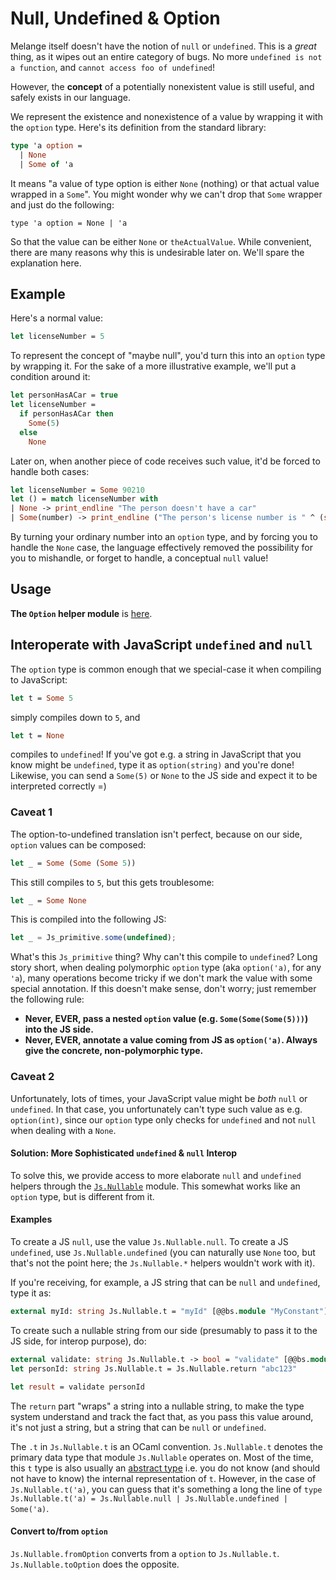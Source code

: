 <h1 data-nav-order="370">Null, Undefined & Option</h1>

Melange itself doesn't have the notion of `null` or `undefined`. This is a _great_ thing, as it wipes out an entire category of bugs. No more `undefined is not a function`, and `cannot access foo of undefined`!

However, the **concept** of a potentially nonexistent value is still useful, and safely exists in our language.

We represent the existence and nonexistence of a value by wrapping it with the `option` type. Here's its definition from the standard library:

```ocaml
type 'a option =
  | None
  | Some of 'a
```

It means "a value of type option is either `None` (nothing) or that actual value wrapped in a `Some`". You might wonder why we can't drop that `Some` wrapper and just do the following:

```ocaml-invalid
type 'a option = None | 'a
```

So that the value can be either `None` or `theActualValue`. While convenient, there are many reasons why this is undesirable later on. We'll spare the explanation here.

## Example

Here's a normal value:

```ocaml
let licenseNumber = 5
```

To represent the concept of "maybe null", you'd turn this into an `option` type by wrapping it. For the sake of a more illustrative example, we'll put a condition around it:

```ocaml
let personHasACar = true
let licenseNumber =
  if personHasACar then
    Some(5)
  else
    None
```

Later on, when another piece of code receives such value, it'd be forced to handle both cases:

```ocaml
let licenseNumber = Some 90210
let () = match licenseNumber with
| None -> print_endline "The person doesn't have a car"
| Some(number) -> print_endline ("The person's license number is " ^ (string_of_int number))
```

By turning your ordinary number into an `option` type, and by forcing you to handle the `None` case, the language effectively removed the possibility for you to mishandle, or forget to handle, a conceptual `null` value!

## Usage

**The `Option` helper module** is [here](https://bucklescript.github.io/bucklescript/api/Belt.Option.html).

## Interoperate with JavaScript `undefined` and `null`

The `option` type is common enough that we special-case it when compiling to JavaScript:

```ocaml
let t = Some 5
```

simply compiles down to `5`, and

```ocaml
let t = None
```

compiles to `undefined`! If you've got e.g. a string in JavaScript that you know might be `undefined`, type it as `option(string)` and you're done! Likewise, you can send a `Some(5)` or `None` to the JS side and expect it to be interpreted correctly =)

### Caveat 1

The option-to-undefined translation isn't perfect, because on our side, `option` values can be composed:

```ocaml
let _ = Some (Some (Some 5))
```

This still compiles to `5`, but this gets troublesome:

```ocaml
let _ = Some None
```

This is compiled into the following JS:

```js
let _ = Js_primitive.some(undefined);
```

What's this `Js_primitive` thing? Why can't this compile to `undefined`? Long story short, when dealing polymorphic `option` type (aka `option('a)`, for any `'a`), many operations become tricky if we don't mark the value with some special annotation. If this doesn't make sense, don't worry; just remember the following rule:

- **Never, EVER, pass a nested `option` value (e.g. `Some(Some(Some(5)))`) into the JS side.**
- **Never, EVER, annotate a value coming from JS as `option('a)`. Always give the concrete, non-polymorphic type.**

### Caveat 2

Unfortunately, lots of times, your JavaScript value might be _both_ `null` or `undefined`. In that case, you unfortunately can't type such value as e.g. `option(int)`, since our `option` type only checks for `undefined` and not `null` when dealing with a `None`.

#### Solution: More Sophisticated `undefined` & `null` Interop

To solve this, we provide access to more elaborate `null` and `undefined` helpers through the [`Js.Nullable`](https://bucklescript.github.io/bucklescript/api/Js.Nullable.html) module. This somewhat works like an `option` type, but is different from it.

#### Examples

To create a JS `null`, use the value `Js.Nullable.null`. To create a JS `undefined`, use `Js.Nullable.undefined` (you can naturally use `None` too, but that's not the point here; the `Js.Nullable.*` helpers wouldn't work with it).

If you're receiving, for example, a JS string that can be `null` and `undefined`, type it as:

```ocaml
external myId: string Js.Nullable.t = "myId" [@@bs.module "MyConstant"]
```

To create such a nullable string from our side (presumably to pass it to the JS side, for interop purpose), do:

```ocaml
external validate: string Js.Nullable.t -> bool = "validate" [@@bs.module "MyIdValidator"]
let personId: string Js.Nullable.t = Js.Nullable.return "abc123"

let result = validate personId
```

The `return` part "wraps" a string into a nullable string, to make the type system understand and track the fact that, as you pass this value around, it's not just a string, but a string that can be `null` or `undefined`.

The `.t` in `Js.Nullable.t` is an OCaml convention.
`Js.Nullable.t` denotes the primary data type that module `Js.Nullable` operates on.
Most of the time, this `t` type is also usually an [abstract type](https://reasonml.github.io/docs/en/module#creation-1) i.e. you do not know (and should not have to know) the internal representation of `t`.
However, in the case of `Js.Nullable.t('a)`, you can guess that it's something a long the line of `type Js.Nullable.t('a) = Js.Nullable.null | Js.Nullable.undefined | Some('a)`.

#### Convert to/from `option`

`Js.Nullable.fromOption` converts from a `option` to `Js.Nullable.t`. `Js.Nullable.toOption` does the opposite.
